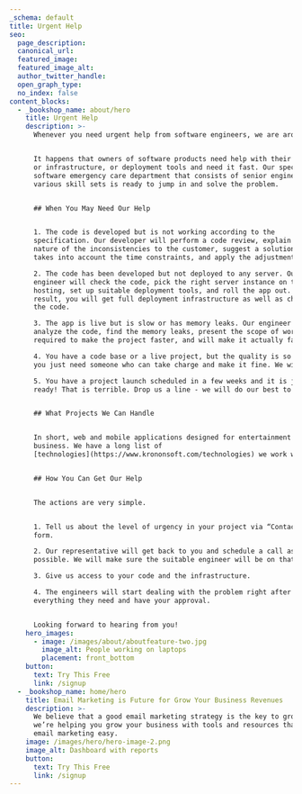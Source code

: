 ```yaml
---
_schema: default
title: Urgent Help
seo:
  page_description:
  canonical_url:
  featured_image:
  featured_image_alt:
  author_twitter_handle:
  open_graph_type:
  no_index: false
content_blocks:
  - _bookshop_name: about/hero
    title: Urgent Help
    description: >-
      Whenever you need urgent help from software engineers, we are around!


      It happens that owners of software products need help with their codebase,
      or infrastructure, or deployment tools and need it fast. Our special
      software emergency care department that consists of senior engineers with
      various skill sets is ready to jump in and solve the problem.


      ## When You May Need Our Help


      1. The code is developed but is not working according to the
      specification. Our developer will perform a code review, explain the
      nature of the inconsistencies to the customer, suggest a solution that
      takes into account the time constraints, and apply the adjustments.

      2. The code has been developed but not deployed to any server. Our
      engineer will check the code, pick the right server instance on the right
      hosting, set up suitable deployment tools, and roll the app out. As a
      result, you will get full deployment infrastructure as well as changes in
      the code.

      3. The app is live but is slow or has memory leaks. Our engineer will
      analyze the code, find the memory leaks, present the scope of work
      required to make the project faster, and will make it actually faster.

      4. You have a code base or a live project, but the quality is so poor that
      you just need someone who can take charge and make it fine. We will.

      5. You have a project launch scheduled in a few weeks and it is just not
      ready! That is terrible. Drop us a line - we will do our best to help you.


      ## What Projects We Can Handle


      In short, web and mobile applications designed for entertainment or for
      business. We have a long list of
      [technologies](https://www.krononsoft.com/technologies) we work with.


      ## How You Can Get Our Help


      The actions are very simple.


      1. Tell us about the level of urgency in your project via “Contact Us”
      form.

      2. Our representative will get back to you and schedule a call as soon as
      possible. We will make sure the suitable engineer will be on that call.

      3. Give us access to your code and the infrastructure.

      4. The engineers will start dealing with the problem right after they have
      everything they need and have your approval.


      Looking forward to hearing from you!
    hero_images:
      - image: /images/about/aboutfeature-two.jpg
        image_alt: People working on laptops
        placement: front_bottom
    button:
      text: Try This Free
      link: /signup
  - _bookshop_name: home/hero
    title: Email Marketing is Future for Grow Your Business Revenues
    description: >-
      We believe that a good email marketing strategy is the key to growth. So
      we’re helping you grow your business with tools and resources that make
      email marketing easy.
    image: /images/hero/hero-image-2.png
    image_alt: Dashboard with reports
    button:
      text: Try This Free
      link: /signup
---
```

